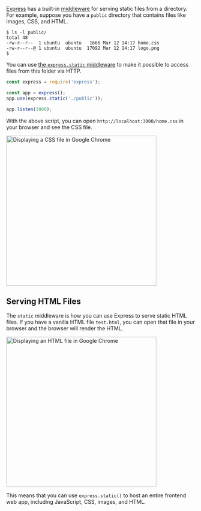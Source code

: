 [Express](http://expressjs.com/) has a built-in [middleware](/tutorials/express/middleware) for serving static files from a directory. For example, suppose you have a `public` directory that contains files like images, CSS, and HTML.

```
$ ls -l public/
total 48
-rw-r--r--  1 ubuntu  ubuntu   1666 Mar 12 14:17 home.css
-rw-r--r--@ 1 ubuntu  ubuntu  17092 Mar 12 14:17 logo.png
$ 
```

You can use [the `express.static` middleware](https://expressjs.com/en/starter/static-files.html) to make it possible to access files from this folder via HTTP.

```javascript
const express = require('express');

const app = express();
app.use(express.static('./public'));

app.listen(3000);
```

With the above script, you can open `http://localhost:3000/home.css` in your browser and see the CSS file.

<img src="https://codebarbarian-images.s3.amazonaws.com/static-example.png" class="inline-image" style="width: 400px" alt="Displaying a CSS file in Google Chrome">

Serving HTML Files
------------------

The `static` middleware is how you can use Express to serve static HTML files. If you have a vanilla HTML file `test.html`, you can open that file in your browser and the browser will render the HTML.

<img src="https://codebarbarian-images.s3.amazonaws.com/static-example-2.png" class="inline-image" style="width: 400px" alt="Displaying an HTML file in Google Chrome">

This means that you can use `express.static()` to host an entire frontend web app, including JavaScript, CSS, images, and HTML.
